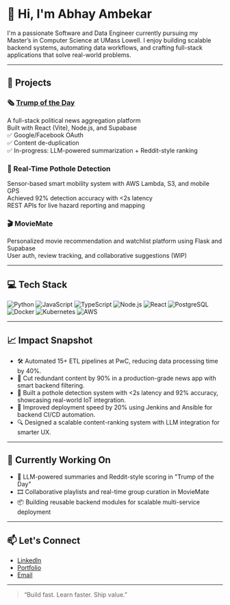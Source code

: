 # 👋 Hi, I'm Abhay Ambekar

I'm a passionate Software and Data Engineer currently pursuing my Master’s in Computer Science at UMass Lowell. I enjoy building scalable backend systems, automating data workflows, and crafting full-stack applications that solve real-world problems.

---

## 🚀 Projects

### 🗞 [Trump of the Day](https://trumpoftheday.com)
A full-stack political news aggregation platform  
Built with React (Vite), Node.js, and Supabase  
✅ Google/Facebook OAuth  
✅ Content de-duplication  
✅ In-progress: LLM-powered summarization + Reddit-style ranking

### 📍 Real-Time Pothole Detection
Sensor-based smart mobility system with AWS Lambda, S3, and mobile GPS  
Achieved 92% detection accuracy with <2s latency  
REST APIs for live hazard reporting and mapping

### 🎬 MovieMate
Personalized movie recommendation and watchlist platform using Flask and Supabase  
User auth, review tracking, and collaborative suggestions (WIP)

---

## 💻 Tech Stack

![Python](https://img.shields.io/badge/-Python-333?style=flat&logo=python)
![JavaScript](https://img.shields.io/badge/-JavaScript-333?style=flat&logo=javascript)
![TypeScript](https://img.shields.io/badge/-TypeScript-333?style=flat&logo=typescript)
![Node.js](https://img.shields.io/badge/-Node.js-333?style=flat&logo=node.js)
![React](https://img.shields.io/badge/-React-333?style=flat&logo=react)
![PostgreSQL](https://img.shields.io/badge/-PostgreSQL-333?style=flat&logo=postgresql)
![Docker](https://img.shields.io/badge/-Docker-333?style=flat&logo=docker)
![Kubernetes](https://img.shields.io/badge/-Kubernetes-333?style=flat&logo=kubernetes)
![AWS](https://img.shields.io/badge/-AWS-333?style=flat&logo=amazonaws)

---

## 📈 Impact Snapshot

- 🛠️ Automated 15+ ETL pipelines at PwC, reducing data processing time by 40%.
- 🚀 Cut redundant content by 90% in a production-grade news app with smart backend filtering.
- 📡 Built a pothole detection system with <2s latency and 92% accuracy, showcasing real-world IoT integration.
- 🔁 Improved deployment speed by 20% using Jenkins and Ansible for backend CI/CD automation.
- 🔍 Designed a scalable content-ranking system with LLM integration for smarter UX.

---

## 📌 Currently Working On

- 🤖 LLM-powered summaries and Reddit-style scoring in "Trump of the Day"
- 🎞️ Collaborative playlists and real-time group curation in MovieMate
- 📦 Building reusable backend modules for scalable multi-service deployment

---

## 📫 Let's Connect

- [LinkedIn](https://www.linkedin.com/in/abhay3020)
- [Portfolio](https://incandescent-truffle-45daef.netlify.app)
- [Email](mailto:abhaysambekar@gmail.com)

---

> “Build fast. Learn faster. Ship value.”
